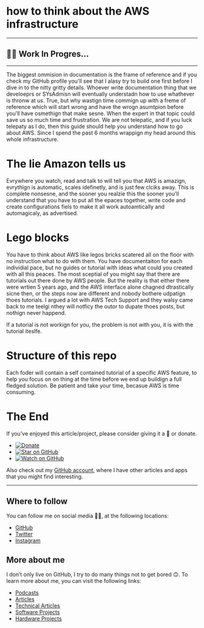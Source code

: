 # how to think about the AWS infrastructure

---

## 🚧🍺 Work In Progres... 

---

The biggest ommision in documentation is the frame of reference and if you check my GitHub profile you'll see that I alasy try to build one first before I dive in to the nitty gritty details. Whoever write documentation thing that we develoeprs or SYsAdmisn will eventually understadn how to use whathever is thronw at us. True, but why wastign time commign up with a freme of reference which will start wrong and have the wrogn asumtpion before you'll have osmethign that make sesne. When the expert in that topic could save us so much time and frustration. We are not telepatic, and if you luck telepaty as I do, then this guide should help you understand how to go about AWS. Since I spend the past 6 months wrappign my head around this whole infrastructure. 

# The lie Amazon tells us

Evrywhere you watch, read and talk to will tell you that AWS is amazign, evrythign is automatic, scales idefinetly, and is just few clciks away. This is complete nonsesne, and the sooner you realzie this the sooner you'll understand that you have to put all the epaces together, write code and create configurations fiels to make it all work autoamtically and automagicaly, as advertised.

# Lego blocks

You have to think about AWS like legos bricks scatered all on the floor with no instruction what to do with them. You have documentaiton for each individial pace, but no guides or tutorial with ideas what could you created with all this peaces. The most sceptial of you might say that there are tutorials out there done by AWS people. But the reality is that either there were wrtien 5 years ago, and the AWS interface alone chagned dtrastically sicne then, or the steps now are different and nobody bothere udpatign thoes tutorials. I argued a lot with AWS Tech Support and they walsy came back to me teelgi nthey will notficy the outor to dupate thoes posts, but nothign never happend. 

If a tutorial is not workign for you, the problem is not with you, it is with the tutorial iteslfe. 

# Structure of this repo

Each foder will contain a self contained tutorial of a specific AWS feature, to help you focus on on thing at the time before we end up buildign a full fledged solution. Be patient and take your time, becasue AWS is time consuming.

# The End

If you've enjoyed this article/project, please consider giving it a 🌟 or donate.

- [![Donate](https://img.shields.io/badge/Donate-PayPal-green.svg)](https://www.paypal.me/gattidavid/25)
- [![Star on GitHub](https://img.shields.io/github/stars/davidgatti/how-to-think-about-the-AWS-infrastructure.svg?style=social)](https://github.com/davidgatti/how-to-think-about-the-AWS-infrastructure/stargazers)
- [![Watch on GitHub](https://img.shields.io/github/watchers/davidgatti/how-to-think-about-the-AWS-infrastructure.svg?style=social)](https://github.com/davidgatti/how-to-think-about-the-AWS-infrastructure/watchers)

Also check out my [GitHub account](https://github.com/davidgatti), where I have other articles and apps that you might find interesting.

---

## Where to follow

You can follow me on social media 🐙😇, at the following locations:

- [GitHub](https://github.com/davidgatti)
- [Twitter](https://twitter.com/dawidgatti)
- [Instagram](https://www.instagram.com/gattidavid/)

## More about me

I don’t only live on GitHub, I try to do many things not to get bored 🙃. To learn more about me, you can visit the following links:

- [Podcasts](http://david.gatti.pl/podcasts)
- [Articles](http://david.gatti.pl/articles)
- [Technical Articles](http://david.gatti.pl/technical_articles)
- [Software Projects](http://david.gatti.pl/software_projects)
- [Hardware Projects](http://david.gatti.pl/hardware_projects)
